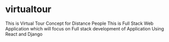 # virtualtour
This is Virtual Tour Concept for Distance People
This is Full Stack Web Application which will focus on Full stack development of Application Using React and Django
